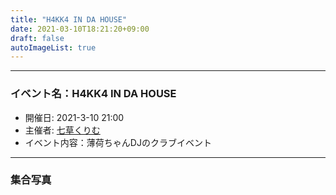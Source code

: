 ```yaml
---
title: "H4KK4 IN DA HOUSE"
date: 2021-03-10T18:21:20+09:00
draft: false
autoImageList: true
---
```

---

### イベント名：H4KK4 IN DA HOUSE
- 開催日: 2021-3-10 21:00
- 主催者: [七草くりむ](https://twitter.com/xxxcreme7)
- イベント内容：薄荷ちゃんDJのクラブイベント
---
### 集合写真